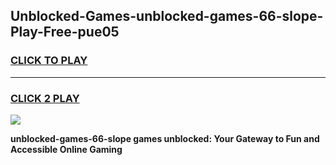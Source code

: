 
## Unblocked-Games-unblocked-games-66-slope-Play-Free-pue05
<h3>
<a href="https://premium76.site?title=unblocked-games-66-slope&ref=17A">CLICK TO PLAY</a></h3>
<hr>

<h3>
<a href="https://premium76.site?title=unblocked-games-66-slope&ref=17A">CLICK 2 PLAY</a>
  
</h3>

<a href="https://premium76.site?title=unblocked-games-66-slope&ref=17A"><img src="https://clearcache.store/games.png"></a>


**unblocked-games-66-slope games unblocked: Your Gateway to Fun and Accessible Online Gaming**
